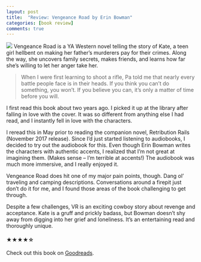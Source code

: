 ```yaml
---
layout: post
title:  "Review: Vengeance Road by Erin Bowman"
categories: [book review]
comments: true
---
```


<div class="book-summary">
	<img class="book-cover" src="{{ site.url }}/img/books/vengeanceroad.jpg"/>
Vengeance Road is a YA Western novel telling the story of Kate, a teen girl hellbent on making her father’s murderers pay for their crimes. Along the way, she uncovers family secrets, makes friends, and learns how far she’s willing to let her anger take her.
</div>
<!--more-->

> When I were first learning to shoot a rifle, Pa told me that nearly every battle people face is in their heads. If you think you can’t do something, you won’t. If you believe you can, it’s only a matter of time before you will.

I first read this book about two years ago. I picked it up at the library after falling in love with the cover. It was so different from anything else I had read, and I instantly fell in love with the characters.

I reread this in May prior to reading the companion novel, Retribution Rails (November 2017 release). Since I’d just started listening to audiobooks, I decided to try out the audiobook for this. Even though Erin Bowman writes the characters with authentic accents, I realized that I’m not great at imagining them. (Makes sense – I’m terrible at accents!) The audiobook was much more immersive, and I really enjoyed it.

Vengeance Road does hit one of my major pain points, though. Dang ol’ traveling and camping descriptions. Conversations around a firepit just don’t do it for me, and I found those areas of the book challenging to get through.

Despite a few challenges, VR is an exciting cowboy story about revenge and acceptance. Kate is a gruff and prickly badass, but Bowman doesn’t shy away from digging into her grief and loneliness. It’s an entertaining read and thoroughly unique.

<h4>&#9733;&#9733;&#9733;&#9733;&#9734;</h4>

Check out this book on [Goodreads][goodreads].

[goodreads]:      https://www.goodreads.com/book/show/23719270-vengeance-road
